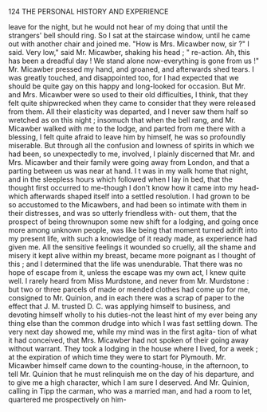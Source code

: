 124           THE PERSONAL HISTORY AND EXPERIENCE

leave for the night, but he would not hear of my doing that until the
 strangers' bell should ring. So I sat at the staircase window, until he
 came out with another chair and joined me.
    "How is Mrs. Micawber now, sir ?" I said.
      Very low," said Mr. Micawber, shaking his head ; " re-action. Ah,
this has been a dreadful day ! We stand alone now-everything is gone
from us !"
    Mr. Micawber pressed my hand, and groaned, and afterwards shed
tears. I was greatly touched, and disappointed too, for I had expected
that we should be quite gay on this happy and long-looked for occasion.
But Mr. and Mrs. Micawber were so used to their old difficulties, I think,
that they felt quite shipwrecked when they came to consider that they
were released from them. All their elasticity was departed, and I never
saw them half so wretched as on this night ; insomuch that when the bell
rang, and Mr. Micawber walked with me to the lodge, and parted from
me there with a blessing, I felt quite afraid to leave him by himself, he
was so profoundly miserable.
    But through all the confusion and lowness of spirits in which we had
been, so unexpectedly to me, involved, I plainly discerned that Mr. and
Mrs. Micawber and their family were going away from London, and that
a parting between us was near at hand. I t was in my walk home
that night, and in the sleepless hours which followed when I lay in
bed, that the thought first occurred to me-though I don't know how
it came into my head-which afterwards shaped itself into a settled
resolution.
    I had grown to be so accustomed to the Micawbers, and had been so
 intimate with them in their distresses, and was so utterly friendless with-
 out them, that the prospect of being thrownupon some new shift for a
 lodging, and going once more among unknown people, was like being
 that moment turned adrift into my present life, with such a knowledge of
 it ready made, as experience had given me. All the sensitive feelings it
 wounded so cruelly, all the shame and misery it kept alive within my
breast, became more poignant as I thought of this ; and I determined that
the life was unendurable.
    That there was no hope of escape from it, unless the escape was my
own act, I knew quite well. I rarely heard from Miss Murdstone, and
never from Mr. Murdstone : but two or three parcels of made or mended
clothes had come up for me, consigned to Mr. Quinion, and in each there
was a scrap of paper to the effect that J. M. trusted D. C. was applying
himself to business, and devoting himself wholly to his duties-not the
least hint of my ever being any thing else than the common drudge into
which I was fast settling down.
    The very next day showed me, while my mind was in the first agita-
tion of what it had conceived, that Mrs. Micawber had not spoken of their
going away without warrant. They took a lodging in the house where I
lived, for a week ; at the expiration of which time they were to start for
Plymouth. Mr. Micawber himself came down to the counting-house, in
the afternoon, to tell Mr. Quinion that he must relinquish me on the day
of his departure, and to give me a high character, which I am sure I
 deserved. And Mr. Quinion, calling in Tipp the carman, who was a
married man, and had a room to let, quartered me prospectively on him-
